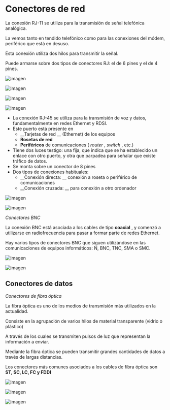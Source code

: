 # Conectores de red

La conexión RJ\-11 se utiliza para la transmisión de señal telefónica analógica\.

La vemos tanto en tendido telefónico como para las conexiones del módem, periférico que está en desuso\.

Esta conexión utiliza dos hilos para transmitir la señal\.

Puede armarse sobre dos tipos de conectores RJ: el de 6 pines y el de 4 pines\.

![imagen](img/7_Conectores_de_red0.jpg)

![imagen](img/7_Conectores_de_red1.jpg)

![imagen](img/7_Conectores_de_red2.png)

![imagen](img/7_Conectores_de_red3.png)

* La conexión RJ\-45 se utiliza para la transmisión de voz y datos, fundamentalmente en redes Ethernet y RDSI\.
* Este puerto está presente en
  * __Tarjetas de red __ \(Ethernet\) de los equipos
  * __Rosetas de red__
  * __Periféricos__  de comunicaciones \( _router_ ,  _switch_ , etc\.\)
* Tiene dos luces testigo: una fija, que indica que se ha establecido un enlace con otro puerto, y otra que parpadea para señalar que existe tráfico de datos\.
* Se monta sobre un conector de 8 pines
* Dos tipos de conexiones habituales:
  * __Conexión directa: __ conexión a roseta o periférico de comunicaciones
  * __Conexión cruzada: __ para conexión a otro ordenador

![imagen](img/7_Conectores_de_red4.jpg)

![imagen](img/7_Conectores_de_red5.jpg)

_Conectores BNC_

La conexión BNC está asociada a los cables de tipo  __coaxial__ , y comenzó a utilizarse en radiofrecuencia para pasar a formar parte de redes Ethernet\.

Hay varios tipos de conectores BNC que siguen utilizándose en las comunicaciones de equipos informáticos: N, BNC, TNC, SMA o SMC\.

![imagen](img/7_Conectores_de_red6.gif)

![imagen](img/7_Conectores_de_red7.jpg)

## Conectores de datos

_Conectores de fibra óptica_

La fibra óptica es uno de los medios de transmisión más utilizados en la actualidad\.

Consiste en la agrupación de varios hilos de material transparente \(vidrio o plástico\)

A través de los cuales se transmiten pulsos de luz que representan la información a enviar\.

Mediante la fibra óptica se pueden transmitir grandes cantidades de datos a través de largas distancias\.

Los conectores más comunes asociados a los cables de fibra óptica son  __ST, SC, LC, FC y FDDI__

![imagen](img/7_Conectores_de_red8.jpg)

![imagen](img/7_Conectores_de_red9.png)

![imagen](img/7_Conectores_de_red10.png)


